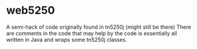 # web5250
A semi-hack of code originally found in tn5250j (might still be there)
There are comments in the code that may help by the code is essentially all written in Java and wraps some tn5250j classes.
